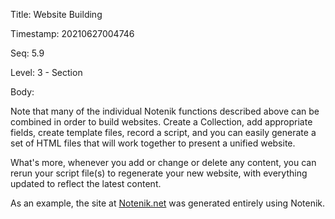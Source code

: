 Title:  Website Building

Timestamp: 20210627004746

Seq:    5.9

Level:  3 - Section

Body: 

Note that many of the individual Notenik functions described above can be combined in order to build websites. Create a Collection, add appropriate fields, create template files, record a script, and you can easily generate a set of HTML files that will work together to present a unified website. 

What's more, whenever you add or change or delete any content, you can rerun your script file(s) to regenerate your new website, with everything updated to reflect the latest content. 

As an example, the site at [Notenik.net](https://notenik.net) was generated entirely using Notenik.
